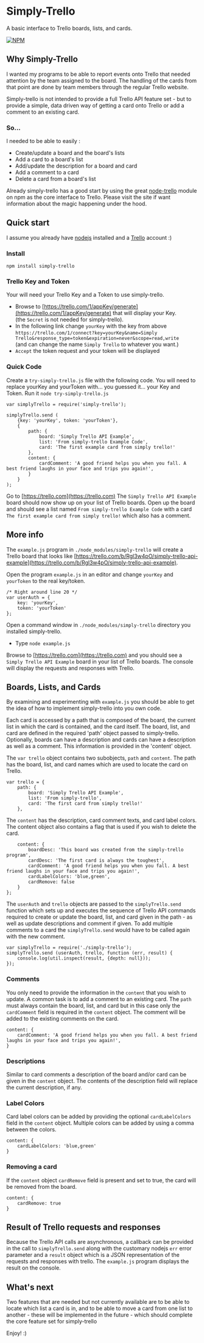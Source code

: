 # Simply-Trello
A basic interface to Trello boards, lists, and cards. 

[![NPM](https://nodei.co/npm/simply-trello.png)](https://nodei.co/npm/simply-trello/)

## Why Simply-Trello
I wanted my programs to be able to report events onto Trello that needed attention by the team assigned to the board.
 The handling of the cards from that point are done by team members through the regular Trello website.

Simply-trello is not intended to provide a full Trello API feature set - but to provide a simple, data driven way
 of getting a card onto Trello or add a comment to an existing card.

### So...
 I needed to be able to easily :

* Create/update a board and the board's lists
* Add a card to a board's list
* Add/update the description for a board and card
* Add a comment to a card
* Delete a card from a board's list

Already simply-trello has a good start by using the great [node-trello](https://www.npmjs.com/package/node-trello)
 module on npm as the core interface to Trello. Please visit the site if want information about the magic happening
 under the hood.

## Quick start
I assume you already have [nodejs](http://nodejs.org/) installed and a [Trello](https://trello.com) account :)

### Install

`npm install simply-trello`

### Trello Key and Token
Your will need your Trello Key and a Token to use simply-trello.

* Browse to [https://trello.com/1/appKey/generate](https://trello.com/1/appKey/generate) that will display your Key. <br />     (the `Secret` is not needed for simply-trello).
* In the following link change `yourKey` with the key from above<br />
    `https://trello.com/1/connect?key=yourKey&name=Simply Trello&response_type=token&expiration=never&scope=read,write`<br /> (and can change the name `Simply Trello` to whatever you want.)
* `Accept` the token request and your token will be displayed

### Quick Code

Create a `try-simply-trello.js` file with the following code.  You will need to replace yourKey and yourToken with...
 you guessed it... your Key and Token. Run it `node try-simply-trello.js`

    var simplyTrello = require('simply-trello');

    simplyTrello.send (
        {key: 'yourKey', token: 'yourToken'},
        {
            path: {
                board: 'Simply Trello API Example',
                list: 'From simply-trello Example Code',
                card: 'The first example card from simply trello!'
            },
            content: {
                cardComment: 'A good friend helps you when you fall. A best friend laughs in your face and trips you again!',
            }
        }
    );

Go to [https://trello.com](https://trello.com) The `Simply Trello API Example` board should now show up on your list
 of Trello boards. Open up the board and should see a list named `From simply-trello Example Code` with a card
 `The first example card from simply trello!` which also has a comment.


## More info

The `example.js` program in `./node_modules/simply-trello` will create a Trello board that looks like
 [https://trello.com/b/Rgl3w4pO/simply-trello-api-example](https://trello.com/b/Rgl3w4pO/simply-trello-api-example).

Open the program `example.js` in an editor and change `yourKey` and `yourToken` to the real key/token.

    /* Right around line 20 */
    var userAuth = {
        key: 'yourKey',
        token: 'yourToken'
    };

Open a command window in `./node_modules/simply-trello` directory you installed simply-trello.

* Type `node example.js`

Browse to [https://trello.com](https://trello.com) and you should see a `Simply Trello API Example` board in your list
 of Trello boards. The console will display the requests and responses with Trello.

## Boards, Lists, and Cards

By examining and experimenting with `example.js` you should be able to get the idea of how to implement simply-trello
 into you own code.

Each card is accessed by a path that is composed of the board, the current list in which the card is
 contained, and the card itself. The board, list, and card are defined in the required 'path' object passed to
 simply-trello. Optionally, boards can have a description and cards can have a description as well as a comment.
 This information is provided in the 'content' object.

The `var trello` object contains two subobjects, `path` and `content`. The path has the board, list, and card names
 which are used to locate the card on Trello.

    var trello = {
        path: {
            board: 'Simply Trello API Example',
            list: 'From simply-trello',
            card: 'The first card from simply trello!'
        },

The `content` has the description, card comment texts, and card label colors. The content object also contains a flag that is
 used if you wish to delete the card.

        content: {
            boardDesc: 'This board was created from the simply-trello program',
            cardDesc: 'The first card is always the toughest',
            cardComment: 'A good friend helps you when you fall. A best friend laughs in your face and trips you again!',
            cardLabelColors: 'blue,green',
            cardRemove: false
        }
    };

The `userAuth` and `trello` objects are passed to the `simplyTrello.send` function which sets up and executes the
 sequence of Trello API commands required to create or update the board, list, and card given in the path -
 as well as update descriptions and comment if given. To add multiple comments to a card the `simplyTrello.send`
 would have to be called again with the new comment.

    var simplyTrello = require('./simply-trello');
    simplyTrello.send (userAuth, trello, function (err, result) {
        console.log(util.inspect(result, {depth: null}));
    });

### Comments
You only need to provide the information in the `content` that you wish to update. A common task is to add a comment to
 an existing card. The `path` must always contain the board, list, and card but in this case only the `cardComment`
 field is required in the `content` object. The comment will be added to the existing comments on the card.

    content: {
        cardComment: 'A good friend helps you when you fall. A best friend laughs in your face and trips you again!',
    }

### Descriptions
Similar to card comments a description of the board and/or card can be given in the `content` object. The contents of
 the description field will replace the current description, if any.

### Label Colors
Card label colors can be added by providing the optional `cardLabelColors` field in the `content` object. 
Multiple colors can be added by using a comma between the colors.

    content: {
        cardLabelColors: 'blue,green'
    }

### Removing a card
If the `content` object `cardRemove` field is present and set to true, the card will be removed from the board.

    content: {
        cardRemove: true
    }

## Result of Trello requests and responses

Because the Trello API calls are asynchronous, a callback can be provided in the call to `simplyTrello.send`
 along with the customary nodejs `err` error parameter and a `result` object which is a JSON representation of
 the requests and responses with trello. The `example.js` program displays the result on the console.

## What's next
Two features that are needed but not currently available are to be able to locate which list a card is in, and to be
 able to move a card from one list to another - these will be implemented in the future - which should complete the
 core feature set for simply-trello


 Enjoy! :)


